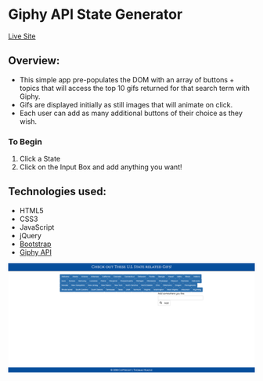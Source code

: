 # Giphy API State Generator

[Live Site](https://tgheadle1371.github.io/giphyAPI/)

## Overview:

-   This simple app pre-populates the DOM with an array of buttons + topics that will access the top 10 gifs returned for that search term with Giphy.
-   Gifs are displayed initially as still images that will animate on click.
-   Each user can add as many additional buttons of their choice as they wish.

### To Begin

1. Click a State
2. Click on the Input Box and add anything you want!

## Technologies used:

-   HTML5
-   CSS3
-   JavaScript
-   jQuery
-   [Bootstrap](https://getbootstrap.com/docs/4.1/getting-started/introduction/)
-   [Giphy API](https://developers.giphy.com/)

![Site Image](assets/images/giphyAPI.png)
